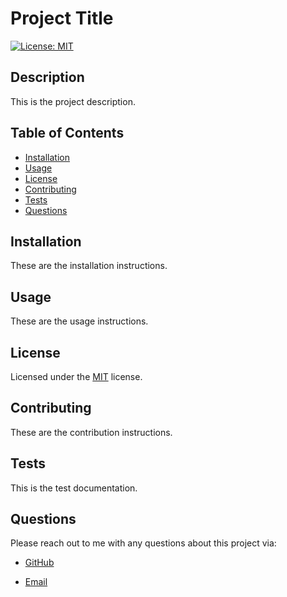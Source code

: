 # Project Title
  [![License: MIT](https://img.shields.io/badge/License-MIT-yellow.svg)](https://opensource.org/licenses/MIT)
  
  ## Description 
  This is the project description.

  ## Table of Contents
  - [Installation](#installation)
  - [Usage](#usage)
  - [License](#license)
  - [Contributing](#contributing)
  - [Tests](#tests)
  - [Questions](#questions)

  ## Installation
  These are the installation instructions.

  ## Usage
  These are the usage instructions.

  ## License
  Licensed under the [MIT](https://opensource.org/licenses/MIT) license.

  ## Contributing
  These are the contribution instructions.

  ## Tests
  This is the test documentation.

  ## Questions
  Please reach out to me with any questions about this project via:
  - [GitHub](https://github.com/username)
  
  - [Email](email@email.com)
  